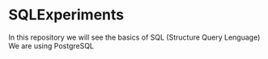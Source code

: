 # SQLExperiments
In this repository we will see the basics of SQL (Structure Query Lenguage)
We are using PostgreSQL
